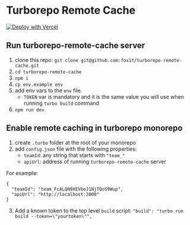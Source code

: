 # Turborepo Remote Cache 

[![Deploy with Vercel](https://vercel.com/button)](https://vercel.com/new/clone?repository-url=https%3A%2F%2Fgithub.com%2Ffox1t%2Fturborepo-remote-cache&env=NODE_ENV,PORT,TURBO_TOKEN,STORAGE_PROVIDER,STORAGE_PATH,S3_ACCESS_KEY,S3_SECRET_KEY,S3_REGION,S3_ENDPOINT&envDescription=The%20server%20needs%20several%20credentials.%20The%20required%20environmental%20variables%20can%20be%20found%20here%3A&envLink=https%3A%2F%2Fgithub.com%2Ffox1t%2Fturborepo-remote-cache%23readme)

## Run turborepo-remote-cache server
1. clone this repo: `git clone git@github.com:fox1t/turborepo-remote-cache.git`
2. `cd turborepo-remote-cache`
3. `npm i`
4. `cp env.example env`
5. add env vars to the `env` file.
    - `TOKEN` var is mandatory and it is the same value you will use when running `turbo build` command
6. `npm run dev`

## Enable remote caching in turborepo monorepo
1. create `.turbo` folder at the root of your monorepo
2. add `config.json` file with the following properties:
    - `teamId`: any string that starts with `"team_"`
    - `apiUrl`: address of running `turborepo-remote-cache` server

For example:
```
{
  "teamId": "team_FcALQN9XEVbeJ1NjTQoS9Wup",
  "apiUrl": "http://localhost:3000"
}
```
3. Add a known token to the top level `build` script: `"build": "turbo run build --token=\"yourtoken\"",`
